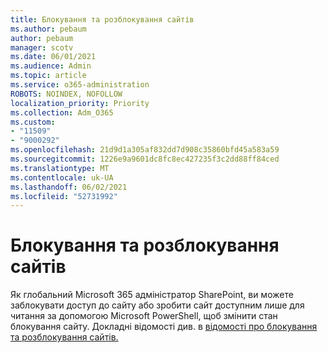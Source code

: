 ```yaml
---
title: Блокування та розблокування сайтів
ms.author: pebaum
author: pebaum
manager: scotv
ms.date: 06/01/2021
ms.audience: Admin
ms.topic: article
ms.service: o365-administration
ROBOTS: NOINDEX, NOFOLLOW
localization_priority: Priority
ms.collection: Adm_O365
ms.custom:
- "11509"
- "9000292"
ms.openlocfilehash: 21d9d1a305af832dd7d908c35860bfd45a583a59
ms.sourcegitcommit: 1226e9a9601dc8fc8ec427235f3c2dd88ff84ced
ms.translationtype: MT
ms.contentlocale: uk-UA
ms.lasthandoff: 06/02/2021
ms.locfileid: "52731992"
---
```

# <a name="lock-and-unlock-sites"></a>Блокування та розблокування сайтів

Як глобальний Microsoft 365 адміністратор SharePoint, ви можете заблокувати доступ до сайту або зробити сайт доступним лише для читання за допомогою Microsoft PowerShell, щоб змінити стан блокування сайту. Докладні відомості див. в [відомості про блокування та розблокування сайтів.](/sharepoint/manage-lock-status)